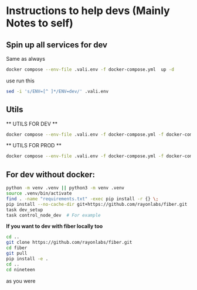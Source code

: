# Instructions to help devs (Mainly Notes to self)

## Spin up all services for dev

Same as always
```bash
docker compose --env-file .vali.env -f docker-compose.yml  up -d
```
use run this
```bash
sed -i 's/ENV=[^ ]*/ENV=dev/' .vali.env
```

## Utils

** UTILS FOR DEV **
```bash
docker compose --env-file .vali.env -f docker-compose.yml -f docker-compose.utils.yml up -d
```

** UTILS FOR PROD **
```bash
docker compose --env-file .vali.env -f docker-compose.yml -f docker-compose.utils.yml up -d
```


## For dev without docker:
```bash
python -m venv .venv || python3 -m venv .venv
source .venv/bin/activate
find . -name "requirements.txt" -exec pip install -r {} \;
pip install --no-cache-dir git+https://github.com/rayonlabs/fiber.git
task dev_setup
task control_node_dev  # For example
```


**If you want to dev with fiber locally too**
```bash
cd ..
git clone https://github.com/rayonlabs/fiber.git
cd fiber
git pull
pip install -e .
cd ..
cd nineteen
```

as you were
